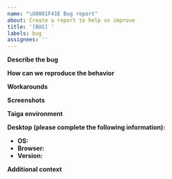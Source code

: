 ```yaml
---
name: "\U0001F41E Bug report"
about: Create a report to help us improve
title: '[BUG] '
labels: bug
assignees: ''
---
```

<!--
  Please, make sure to look through existing issues(https://tree.taiga.io/project/taiga/issues) to see whether your bug has already been submitted.
  Describe the bug with as much detail as possible to make it easier for us to fix it. If you share any configuration, please, ensure you redact all your credentials.
  -->

**Describe the bug**
<!--
  A clear and concise description of what the bug is and which part of Taiga it affects. What happens and what is the expected behaviour? Which workaround are you using if you have one?
-->

**How can we reproduce the behavior**
<!--
  Detailed steps to reproduce the behavior.
-->

**Workarounds**
<!--
  Please, tell us if you can still work with Taiga and if you found a workaround for it.
-->

**Screenshots**
<!--
  If applicable, add screenshots to help explain the bug.
-->

**Taiga environment**
<!--
  Are you using Taiga.io or a self-hosted Taiga?
  If self-hosted, is it installed with docker or from source code? Do you have any logs showing an error? Is there any error in the dev tools console (F12)?
-->

**Desktop (please complete the following information):**
 - **OS:** <!-- e.g. iOS, Windows] -->
 - **Browser:** <!-- e.g. Chrome, Firefox -->
 - **Version:** <!-- e.g. 22 -->

**Additional context**
<!-- Add any other context about the bug here. -->
